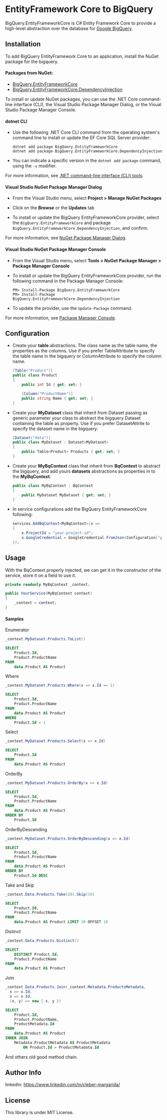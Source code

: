﻿﻿EntityFramework Core to BigQuery 
================
BigQuery.EntityFrameworkCore is C# Entity Framework Core to provide a high-level abstraction over the database for [Google BigQuery](https://cloud.google.com/bigquery/).

Installation
---
To add BigQuery EntityFramework Core to an application, install the NuGet package for the bigquery.

#### Packages from NuGet:
- [BigQuery.EntityFrameworkCore](https://nuget.org/packages/BigQuery.EntityFrameworkCore)
- [BigQuery.EntityFrameworkCore.DependencyInjection](https://nuget.org/packages/BigQuery.EntityFrameworkCore.DependencyInjection)

To install or update NuGet packages, you can use the .NET Core command-line interface (CLI), the Visual Studio Package Manager Dialog, or the Visual Studio Package Manager Console.

#### dotnet CLI
* Use the following .NET Core CLI command from the operating system's command line to install or update the EF Core SQL Server provider:

  ```dotnetcli
  dotnet add package BigQuery.EntityFrameworkCore
  dotnet add package BigQuery.EntityFrameworkCore.DependencyInjection
  ```

* You can indicate a specific version in the `dotnet add package` command, using the `-v` modifier.

For more information, see [.NET command-line interface (CLI) tools](/dotnet/core/tools/).

#### Visual Studio NuGet Package Manager Dialog

* From the Visual Studio menu, select **Project > Manage NuGet Packages**

* Click on the **Browse** or the **Updates** tab

* To install or update the BigQuery EntityFrameworkCore provider, select the `BigQuery.EntityFrameworkCore` and package `BigQuery.EntityFrameworkCore.DependencyInjection`, and confirm.

For more information, see [NuGet Package Manager Dialog](/nuget/tools/package-manager-ui).

#### Visual Studio NuGet Package Manager Console

* From the Visual Studio menu, select **Tools > NuGet Package Manager > Package Manager Console**

* To install or update the BigQuery EntityFrameworkCore provider, run the following command in the Package Manager Console:

  ```
  PM> Install-Package BigQuery.EntityFrameworkCore
  PM> Install-Package BigQuery.EntityFrameworkCore.DependencyInjection
  ```

* To update the provider, use the `Update-Package` command.

For more information, see [Package Manager Console](/nuget/tools/package-manager-console).

Configuration
---
* Create your **table** abstractions. The class name as the table name, the properties as the columns. Use if you prefer TableAttribute to specify the table name in the bigquery or ColumnAttribute to specify the column name.
  ```csharp
  [Table("Product")]
  public class Product
  {
      public int Id { get; set; }

      [Column("ProductName")]
      public string Name { get; set; }
  }
  ```
* Create your **MyDataset** class that inherit from Dataset passing as generic parameter your class to abstract the bigquery Dataset containing the table as property. Use if you prefer DatasetAttrite to specify the dataset name in the bigquery.
  ```csharp
  [Dataset("data")]
  public class MyDataset : Dataset<MyDataset>
  {
      public Table<Product> Products { get; set; }
  }
  ```
* Create your **MyBqContext** class that inherit from **BqContext** to abstract the bigquery, and add yours **datasets** abstractions as properties in to the **MyBqContext**:
  ```csharp
  public class MyBqContext : BqContext
  {
      public MyDataset MyDataset { get; set; }
  }
  ```
* In service configurations add the BigQuery EntityFrameworkCore following:
  ``` csharp
  services.AddBqContext<MyBqContext>(x =>
  {
      x.ProjectId = "your-project-id";
      x.GoogleCredential = GoogleCredential.FromJson(Configuration["your_google_auth_key"]);
  });
  ```
Usage
---
With the BqContext properly injected, we can get it in the constructor of the service, store it on a field to use it. 
```csharp
private readonly MyBqContext _context;

public YourService(MyBqContext context)
{
    _context = context;
}
```

  #### Samples
Enumerator
```c#
_context.MyDataset.Products.ToList()
```
```sql
SELECT
    Product.Id,
    Product.ProductName 
FROM
    data.Product AS Product
```
Where
```c#
_context.MyDataset.Products.Where(x => x.Id == 1)
```
```sql
SELECT
    Product.Id,
    Product.ProductName 
FROM
    data.Product AS Product 
WHERE
    Product.Id = 1
```
Select
```c#
_context.MyDataset.Products.Select(x => x.Id)
```
```sql
SELECT
    Product.Id 
FROM
    data.Product AS Product
```
OrderBy
```c#
_context.MyDataset.Products.OrderBy(x => x.Id)
```
```sql
SELECT
    Product.Id,
    Product.ProductName 
FROM
    data.Product AS Product 
ORDER BY
    Product.Id
```
OrderByDescending
```c#
_context.MyDataset.Products.OrderByDescending(x => x.Id)
```
```sql
SELECT
    Product.Id,
    Product.ProductName 
FROM
    data.Product AS Product 
ORDER BY
    Product.Id DESC
```
Take and Skip
```c#
_context.Data.Products.Take(20).Skip(10)
```
```sql
SELECT
    Product.Id,
    Product.ProductName 
FROM
    data.Product AS Product LIMIT 20 OFFSET 10
```

Distinct
```c#
_context.Data.Products.Distinct()
```
```sql
SELECT
    DISTINCT Product.Id,
    Product.ProductName 
FROM
    data.Product AS Product
```
Join
```c#
_context.Data.Products.Join(_context.Metadata.ProductsMetadata, 
  x => x.Id, 
  x => x.Id, 
  (x, y) => new { x, y })
```
```sql
SELECT
    Product.Id,
    Product.ProductName,
    ProductMetadata.Id 
FROM
    data.Product AS Product 
INNER JOIN
    Metadata.ProductMetadata AS ProductMetadata 
        ON Product.Id = ProductMetadata.Id
```

And others old good method chain.

Author Info
---
linkedin: https://www.linkedin.com/in/cleber-margarida/

License
---
This library is under MIT License.
